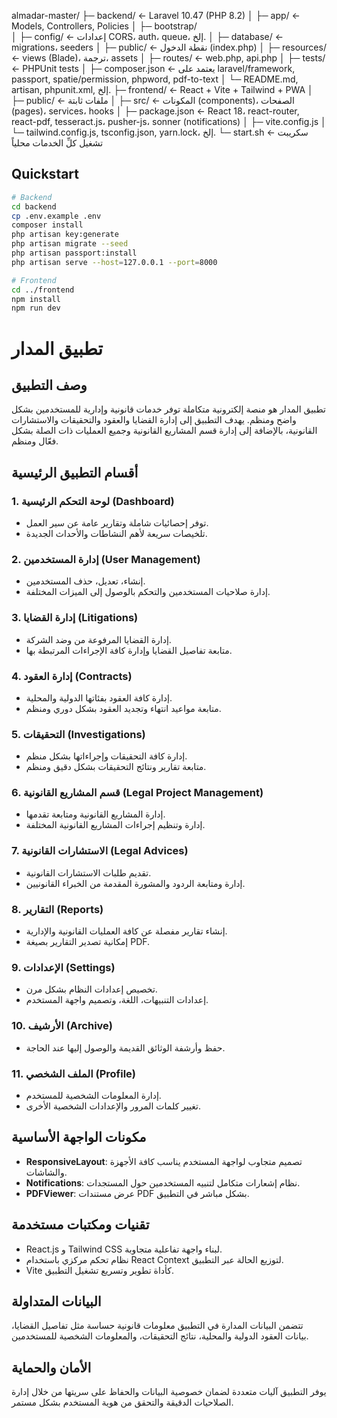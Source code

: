 almadar-master/
├─ backend/          ← Laravel 10.47 (PHP 8.2)
│  ├─ app/           ← Models, Controllers, Policies
│  ├─ bootstrap/     
│  ├─ config/        ← إعدادات CORS، auth، queue، إلخ.
│  ├─ database/      ← migrations، seeders
│  ├─ public/        ← نقطة الدخول (index.php)
│  ├─ resources/     ← views (Blade)، ترجمة، assets
│  ├─ routes/        ← web.php, api.php
│  ├─ tests/         ← PHPUnit tests
│  ├─ composer.json  ← يعتمد على laravel/framework, passport, spatie/permission, phpword, pdf-to-text
│  └─ README.md, artisan, phpunit.xml, إلخ.
├─ frontend/         ← React + Vite + Tailwind + PWA
│  ├─ public/        ← ملفات ثابتة
│  ├─ src/           ← المكونات (components)، الصفحات (pages)، services، hooks
│  ├─ package.json   ← React 18، react-router, react-pdf, tesseract.js، pusher-js، sonner (notifications)
│  ├─ vite.config.js
│  └─ tailwind.config.js, tsconfig.json, yarn.lock، إلخ.
└─ start.sh          ← سكريبت تشغيل كلِّ الخدمات محلياً

## Quickstart

```bash
# Backend
cd backend
cp .env.example .env
composer install
php artisan key:generate
php artisan migrate --seed
php artisan passport:install
php artisan serve --host=127.0.0.1 --port=8000

# Frontend
cd ../frontend
npm install
npm run dev
```

# تطبيق المدار

## وصف التطبيق

تطبيق المدار هو منصة إلكترونية متكاملة توفر خدمات قانونية وإدارية للمستخدمين بشكل واضح ومنظم. يهدف التطبيق إلى إدارة القضايا والعقود والتحقيقات والاستشارات القانونية، بالإضافة إلى إدارة قسم المشاريع القانونية وجميع العمليات ذات الصلة بشكل فعّال ومنظم.

## أقسام التطبيق الرئيسية

### 1. لوحة التحكم الرئيسية (Dashboard)

* توفر إحصائيات شاملة وتقارير عامة عن سير العمل.
* تلخيصات سريعة لأهم النشاطات والأحداث الجديدة.

### 2. إدارة المستخدمين (User Management)

* إنشاء، تعديل، حذف المستخدمين.
* إدارة صلاحيات المستخدمين والتحكم بالوصول إلى الميزات المختلفة.

### 3. إدارة القضايا (Litigations)

* إدارة القضايا المرفوعة من وضد الشركة.
* متابعة تفاصيل القضايا وإدارة كافة الإجراءات المرتبطة بها.

### 4. إدارة العقود (Contracts)

* إدارة كافة العقود بفئاتها الدولية والمحلية.
* متابعة مواعيد انتهاء وتجديد العقود بشكل دوري ومنظم.

### 5. التحقيقات (Investigations)

* إدارة كافة التحقيقات وإجراءاتها بشكل منظم.
* متابعة تقارير ونتائج التحقيقات بشكل دقيق ومنظم.

### 6. قسم المشاريع القانونية (Legal Project Management)

* إدارة المشاريع القانونية ومتابعة تقدمها.
* إدارة وتنظيم إجراءات المشاريع القانونية المختلفة.

### 7. الاستشارات القانونية (Legal Advices)

* تقديم طلبات الاستشارات القانونية.
* إدارة ومتابعة الردود والمشورة المقدمة من الخبراء القانونيين.

### 8. التقارير (Reports)

* إنشاء تقارير مفصلة عن كافة العمليات القانونية والإدارية.
* إمكانية تصدير التقارير بصيغة PDF.

### 9. الإعدادات (Settings)

* تخصيص إعدادات النظام بشكل مرن.
* إعدادات التنبيهات، اللغة، وتصميم واجهة المستخدم.

### 10. الأرشيف (Archive)

* حفظ وأرشفة الوثائق القديمة والوصول إليها عند الحاجة.

### 11. الملف الشخصي (Profile)

* إدارة المعلومات الشخصية للمستخدم.
* تغيير كلمات المرور والإعدادات الشخصية الأخرى.

## مكونات الواجهة الأساسية

* **ResponsiveLayout**: تصميم متجاوب لواجهة المستخدم يناسب كافة الأجهزة والشاشات.
* **Notifications**: نظام إشعارات متكامل لتنبيه المستخدمين حول المستجدات.
* **PDFViewer**: عرض مستندات PDF بشكل مباشر في التطبيق.

## تقنيات ومكتبات مستخدمة

* React.js و Tailwind CSS لبناء واجهة تفاعلية متجاوبة.
* نظام تحكم مركزي باستخدام React Context لتوزيع الحالة عبر التطبيق.
* Vite كأداة تطوير وتسريع تشغيل التطبيق.

## البيانات المتداولة

تتضمن البيانات المدارة في التطبيق معلومات قانونية حساسة مثل تفاصيل القضايا، بيانات العقود الدولية والمحلية، نتائج التحقيقات، والمعلومات الشخصية للمستخدمين.

## الأمان والحماية

يوفر التطبيق آليات متعددة لضمان خصوصية البيانات والحفاظ على سريتها من خلال إدارة الصلاحيات الدقيقة والتحقق من هوية المستخدم بشكل مستمر.
